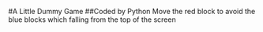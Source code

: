 #A Little Dummy Game
##Coded by Python
Move the red block to avoid the blue blocks which falling from the top of the screen